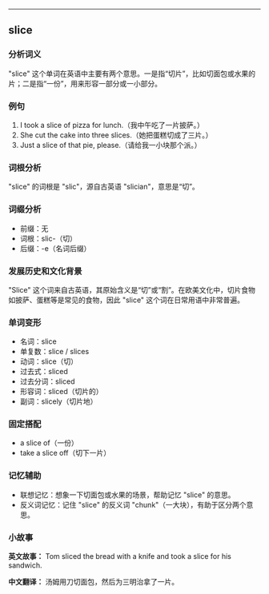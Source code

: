 
---------------
## slice
### 分析词义
"slice" 这个单词在英语中主要有两个意思。一是指“切片”，比如切面包或水果的片；二是指“一份”，用来形容一部分或一小部分。

### 例句
1. I took a slice of pizza for lunch.（我中午吃了一片披萨。）
2. She cut the cake into three slices.（她把蛋糕切成了三片。）
3. Just a slice of that pie, please.（请给我一小块那个派。）

### 词根分析
"slice" 的词根是 "slic"，源自古英语 "slician"，意思是“切”。

### 词缀分析
- 前缀：无
- 词根：slic-（切）
- 后缀：-e（名词后缀）

### 发展历史和文化背景
"Slice" 这个词来自古英语，其原始含义是“切”或“割”。在欧美文化中，切片食物如披萨、蛋糕等是常见的食物，因此 "slice" 这个词在日常用语中非常普遍。

### 单词变形
- 名词：slice
- 单复数：slice / slices
- 动词：slice（切）
- 过去式：sliced
- 过去分词：sliced
- 形容词：sliced（切片的）
- 副词：slicely（切片地）

### 固定搭配
- a slice of（一份）
- take a slice off（切下一片）

### 记忆辅助
- 联想记忆：想象一下切面包或水果的场景，帮助记忆 "slice" 的意思。
- 反义词记忆：记住 "slice" 的反义词 "chunk"（一大块），有助于区分两个意思。

### 小故事
**英文故事：**
Tom sliced the bread with a knife and took a slice for his sandwich.

**中文翻译：**
汤姆用刀切面包，然后为三明治拿了一片。

